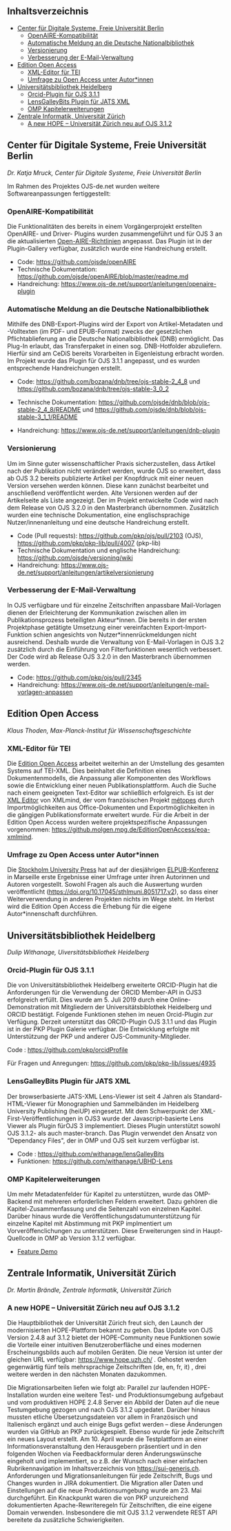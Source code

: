 
## Inhaltsverzeichnis

* [Center für Digitale Systeme, Freie Universität Berlin](#center-für-digitale-systeme-freie-universität-berlin)
    + [OpenAIRE-Kompatibilität](#openaire-kompatibilität)
    + [Automatische Meldung an die Deutsche Nationalbibliothek](#automatische-meldung-an-die-deutsche-nationalbibliothek)
    + [Versionierung](#versionierung)
    + [Verbesserung der E-Mail-Verwaltung](#verbesserung-der-e-mail-verwaltung)
* [Edition Open Access](#edition-open-access)
    + [XML-Editor für TEI](#xml-editor-für-tei)
    + [Umfrage zu Open Access unter Autor*innen](#umfrage-zu-open-access-unter-autor*innen)
* [Universitätsbibliothek Heidelberg](#universitätsbibliothek-heidelberg)
    + [Orcid-Plugin für OJS 3.1.1](#orcid-plugin-für-ojs-311)
  +   [LensGalleyBits Plugin für JATS XML](#lensgalleybits-plugin-für-jats-xml)
    + [OMP Kapitelerweiterungen](#omp-kapitelerweiterungen)
* [Zentrale Informatik, Universität Zürich](#zentrale-informatik-universität-zürich)
    + [A new HOPE – Universität Zürich neu auf OJS 3.1.2](#a-new-hope--universität-zürich-neu-auf-ojs-312)

## Center für Digitale Systeme, Freie Universität Berlin
 *Dr. Katja Mruck, Center für Digitale Systeme, Freie Universität Berlin*

Im Rahmen des Projektes OJS-de.net wurden weitere Softwareanpassungen fertiggestellt:

### OpenAIRE-Kompatibilität
Die Funktionalitäten des bereits in einem Vorgängerprojekt erstellten OpenAIRE- und Driver- Plugins wurden zusammengeführt und für OJS 3 an die aktualisierten [Open-AIRE-Richtlinien](https://guidelines.openaire.eu/en/latest/data/index.html) angepasst. Das Plugin ist in der Plugin-Gallery verfügbar, zusätzlich wurde eine Handreichung erstellt.

* Code: https://github.com/ojsde/openAIRE   
* Technische Dokumentation: https://github.com/ojsde/openAIRE/blob/master/readme.md 
* Handreichung: https://www.ojs-de.net/support/anleitungen/openaire-plugin

### Automatische Meldung an die Deutsche Nationalbibliothek

Mithilfe des DNB-Export-Plugins wird der Export von Artikel-Metadaten und -Volltexten (im PDF- und EPUB-Format) zwecks der gesetzlichen Pflichtablieferung an die Deutsche Nationalbibliothek (DNB) ermöglicht. Das Plug-In erlaubt, das Transferpaket in einen sog. DNB-Hotfolder abzuliefern. Hierfür sind am CeDiS bereits Vorarbeiten in Eigenleistung erbracht worden. Im Projekt wurde das Plugin für OJS 3.1.1 angepasst, und es wurden entsprechende Handreichungen erstellt.

* Code: https://github.com/bozana/dnb/tree/ojs-stable-2_4_8 und https://github.com/bozana/dnb/tree/ojs-stable-3_0_2 
* Technische Dokumentation: https://github.com/ojsde/dnb/blob/ojs-stable-2_4_8/README und https://github.com/ojsde/dnb/blob/ojs-stable-3_1_1/README 

* Handreichung: https://www.ojs-de.net/support/anleitungen/dnb-plugin

### Versionierung
 

Um im Sinne guter wissenschaftlicher Praxis sicherzustellen, dass Artikel nach der Publi­kation nicht verändert werden, wurde OJS so erweitert, dass ab OJS 3.2 bereits publizierte Artikel per Knopfdruck mit einer neuen Version versehen werden können. Diese kann zunächst bearbeitet und anschließend veröffentlicht werden. Alte Versionen werden auf der Artikelseite als Liste angezeigt. Der im Projekt entwickelte Code wird nach dem Release von OJS 3.2.0 in den Masterbranch übernommen. Zusätzlich wurden eine technische Dokumentation, eine englischsprachige Nutzer/innenanleitung und eine deutsche Handreichung erstellt.
* Code (Pull requests): https://github.com/pkp/ojs/pull/2103 (OJS), https://github.com/pkp/pkp-lib/pull/4007 (pkp-lib)
* Technische Dokumentation und englische Handreichung: https://github.com/ojsde/versioning/wiki
* Handreichung: https://www.ojs-de.net/support/anleitungen/artikelversionierung

### Verbesserung der E-Mail-Verwaltung 

In OJS verfügbare und für einzelne Zeitschriften anpassbare
Mail-Vorlagen dienen der Erleichterung der Kommunikation zwischen allen
im Publikationsprozess beteiligten Akteur\*innen. Die bereits in der
ersten Projektphase getätigte Umsetzung einer vereinfachten
Export-Import-Funktion schien angesichts von Nutzer\*innenrückmeldungen
nicht ausreichend. Deshalb wurde die Verwaltung von E-Mail-Vorlagen in
OJS 3.2 zusätzlich durch die Einführung von Filterfunktionen wesentlich
verbessert. Der Code wird ab Release OJS 3.2.0 in den Masterbranch
übernommen werden.
* Code: https://github.com/pkp/ojs/pull/2345
* Handreichung: https://www.ojs-de.net/support/anleitungen/e-mail-vorlagen-anpassen




## Edition Open Access

*Klaus Thoden, Max-Planck-Institut für Wissenschaftsgeschichte*

### XML-Editor für TEI
Die [Edition Open Access](http://edition-open-access.de/) arbeitet
weiterhin an der Umstellung des gesamten Systems auf TEI-XML. Dies
beinhaltet die Definition eines Dokumentenmodells, die Anpassung aller
Komponenten des Workflows sowie die Entwicklung einer neuen
Publikationsplattform. Auch die Suche nach einem geeigneten
Text-Editor war schließlich erfolgreich. Es ist der [XML
Editor](https://www.xmlmind.com/xmleditor/) von XMLmind, der vom
französischen Projekt [métopes](http://www.numedif.fr/metopes.html)
durch Importmöglichkeiten aus Office-Dokumenten und
Exportmöglichkeiten in die gängigen Publikationsformate erweitert
wurde. Für die Arbeit in der Edition Open Access wurden weitere
projektspezifische Anpassungen vorgenommen:
https://github.molgen.mpg.de/EditionOpenAccess/eoa-xmlmind.

### Umfrage zu Open Access unter Autor*innen
Die [Stockholm University Press](http://stockholmuniversitypress.se/)
hat auf der diesjährigen
[ELPUB-Konferenz](http://elpub2019.hypotheses.org/) in Marseille erste
Ergebnisse einer Umfrage unter ihren Autorinnen und Autoren
vorgestellt. Sowohl Fragen als auch die Auswertung wurden
veröffentlicht (https://doi.org/10.17045/sthlmuni.8051717.v2), so dass
einer Weiterverwendung in anderen Projekten nichts im Wege steht. Im
Herbst wird die Edition Open Access die Erhebung für die eigene
Autor*innenschaft durchführen.


## Universitätsbibliothek Heidelberg


*Dulip Withanage, Uiversitätsbibliothek Heidelberg*

### Orcid-Plugin für OJS 3.1.1

Die von Universitätsbibliothek Heidelberg erweiterte ORCID-Plugin hat die Anforderungen für die Verwendung der ORCID Member-API in OJS3 erfolgreich erfüllt.  Dies wurde am 5. Juli 2019 durch eine Online-Demonstration mit Mitgliedern der Universitätsbiblothek Heidelberg und  ORCID bestätigt. Folgende Funktionen stehen im neuen Orcid-Plugin zur Verfügung.  Derzeit unterstützt das ORCID-Plugin  OJS  3.1.1 und das Plugin ist in der PKP Plugin Galerie verfügbar. Die Entwicklung erfolgte mit Unterstützung der PKP und anderer OJS-Community-Mitglieder.

Code : https://github.com/pkp/orcidProfile

Für Fragen und Anregungen: https://github.com/pkp/pkp-lib/issues/4935

### LensGalleyBits Plugin für JATS XML

Der browserbasierte JATS-XML Lens-Viewer ist seit 4 Jahren als
Standard-HTML-Viewer für Monographien und Sammelbänden im Heidelberg
University Publishing (heiUP) eingesetzt. Mit dem Schwerpunkt der
XML-First-Veröffentlichungen in OJS3 wurde der Javascript-basierte Lens
Viewer als Plugin fürOJS 3 implementiert. Dieses Plugin unterstützt
sowohl OJS 3.1.2- als auch master-branch. Das Plugin verwendet den
Ansatz von "Dependancy Files", der in OMP und OJS seit kurzem verfügbar
ist.

* Code : https://github.com/withanage/lensGalleyBits
* Funktionen: https://github.com/withanage/UBHD-Lens

### OMP Kapitelerweiterungen
Um mehr Metadatenfelder für Kapitel zu unterstützen, wurde das
OMP-Backend mit mehreren erforderlichen Feldern erweitert. Dazu gehören
die Kapitel-Zusammenfassung und die Seitenzahl von einzelnen Kapitel.
Darüber hinaus wurde die Veröffentlichungsdatumunterstützung für
einzelne Kapitel mit Abstimmung mit PKP implmentiert um
Vorveröffenclichungen zu unterstützen. Diese Erweiterungen sind in
Haupt-Quellcode  in OMP ab Version 3.1.2 verfügbar.

* [Feature Demo](https://user-images.githubusercontent.com/1921992/60190876-ab86c100-9833-11e9-9e5d-c048fe0f6417.gif)
## Zentrale Informatik, Universität Zürich

*Dr. Martin Brändle, Zentrale Informatik, Universität Zürich*

### A new HOPE – Universität Zürich neu auf OJS 3.1.2

Die Hauptbibliothek der Universität Zürich freut sich, den Launch der modernisierten HOPE-Plattform bekannt zu geben. Das Update von OJS Version 2.4.8 auf 3.1.2 bietet der HOPE-Community neue Funktionen sowie die Vorteile einer intuitiven Benutzeroberfläche und eines modernen Erscheinungsbilds auch auf mobilen Geräten. Die neue Version ist unter der gleichen URL verfügbar: https://www.hope.uzh.ch/ . Gehostet werden gegenwärtig fünf teils mehrsprachige Zeitschriften (de, en, fr, it) , drei weitere werden in den nächsten Monaten dazukommen.

Die Migrationsarbeiten liefen wie folgt ab: Parallel zur laufenden HOPE-Installation wurden eine weitere Test- und Produktionsumgebung aufgebaut und vom produktiven HOPE 2.4.8 Server ein Abbild der Daten auf die neue Testumgebung gezogen und nach OJS 3.1.2 upgedatet. Darüber hinaus mussten etliche Übersetzungsdateien vor allem in Französisch und Italienisch ergänzt und auch einige Bugs gefixt werden – diese Änderungen wurden via GitHub an PKP zurückgespielt. Ebenso wurde für jede Zeitschrift ein neues Layout erstellt. Am 10. April wurde die Testplattform an einer Informationsveranstaltung den Herausgebern präsentiert und in den folgenden Wochen via Feedbackformular deren Änderungswünsche eingeholt und implementiert, so z.B. der Wunsch nach einer einfachen Rubrikennavigation im Inhaltsverzeichnis von https://sui-generis.ch. Anforderungen und Migrationsanleitungen für jede Zeitschrift, Bugs und Changes wurden in JIRA dokumentiert. Die Migration aller Daten und Einstellungen auf die neue Produktionsumgebung wurde am 23. Mai durchgeführt. Ein Knackpunkt waren die von PKP unzureichend dokumentierten Apache-Rewriteregeln für Zeitschriften, die eine eigene Domain verwenden. Insbesondere die mit OJS 3.1.2 verwendete REST API bereitete da zusätzliche Schwierigkeiten.

